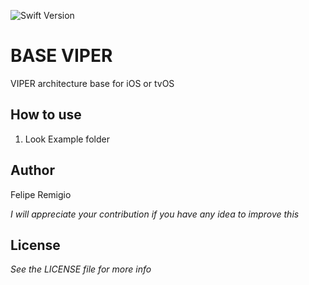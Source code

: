 ![Swift Version](https://img.shields.io/badge/Swift-5.0-orange.svg)
# BASE VIPER  

VIPER architecture base for iOS or tvOS

## How to use

1. Look Example folder

## Author
Felipe Remigio

*I will appreciate your contribution if you have any idea to improve this*  

## License
*See the LICENSE file for more info*






